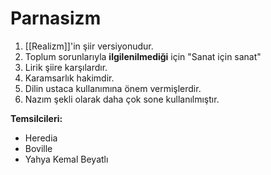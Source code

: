 # Parnasizm
1. [[Realizm]]'in şiir versiyonudur.
2. Toplum sorunlarıyla **ilgilenilmediği** için "Sanat için sanat"
3. Lirik şiire karşılardır.
4. Karamsarlık hakimdir.
5. Dilin ustaca kullanımına önem vermişlerdir.
6. Nazım şekli olarak daha çok sone kullanılmıştır.

**Temsilcileri:**
- Heredia
- Boville
- Yahya Kemal Beyatlı
